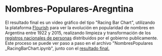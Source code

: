 # Nombres-Populares-Aregntina
El resultado final es un video gráfico del tipo "Racing Bar Chart", utilizando la plataforma [Flourish](https://flourish.studio/) para ver la evolución en popularidad de nombres en Argentina entre 1922 y 2015, realizando limpieza y transformación de los [registros nacionales de personas](https://www.datos.gob.ar/dataset/otros-nombres-personas-fisicas/archivo/otros_2.1) distribuidos por el gobierno publicamente. Este proceso se puede ver paso a paso en el archivo "NombresPopulares _RacingBarChart.ipynb", junto con el [resultado final.](https://public.flourish.studio/visualisation/17097755/)

